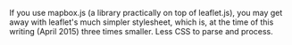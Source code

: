 If you use mapbox.js (a library practically on top of leaflet.js), you may get away with leaflet's much simpler stylesheet, which is, at the time of this writing (April 2015) three times smaller. Less CSS to parse and process.
